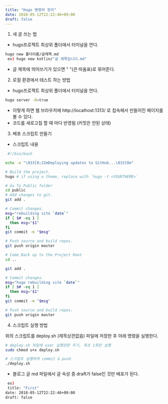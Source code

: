 ```yaml
---
title: "Hugo 명령어 정리"
date: 2018-05-12T22:22:46+09:00
draft: false
---
```


1. 새 글 쓰는 법

- hugo프로젝트 최상위 폴더에서 터미널을 연다.

```sh
hugo new 폴더이름/글제목.md
 ex) hugo new kotlin/"글 제목입니다.md"
```

* 글 제목에 띄어쓰기가 있으면 " "(큰 따옴표)로 묶어준다.

2. 로컬 환경에서 테스트 하는 방법

- hugo프로젝트 최상위 폴더에서 터미널을 연다.

```sh
hugo server -D=true
```

* 이렇게 하면 웹 브라우저에 http://localhost:1313/ 로 접속헤서 만들어진 페이지를 볼 수 있다.
* 코드를 새로고침 할 때 마다 반영됨 (커밋은 안된 상태)
 
3. 베포 스크립트 만들기 

- 스크립트 내용

```sh
 #!/bin/bash

echo -e "\033[0;32mDeploying updates to GitHub...\033[0m"

# Build the project.
hugo # if using a theme, replace with `hugo -t <YOURTHEME>`

# Go To Public folder
cd public
# Add changes to git.
git add .

# Commit changes.
msg="rebuilding site `date`"
if [ $# -eq 1 ]
  then msg="$1"
fi
git commit -m "$msg"

# Push source and build repos.
git push origin master

# Come Back up to the Project Root
cd ..

git add .

# Commit changes.
msg="hugo rebuilding site `date`"
if [ $# -eq 1 ]
  then msg="$1"
fi
git commit -m "$msg"

# Push source and build repos.
git push origin master

```

 4. 스크립트 실행 방법

 위의 스크립트를 deploy.sh (제목상관없음) 파일에 저장한 후 아래 명령을 실행한다.

```sh
# deploy.sh 파일에 user 실행권한 주기, 최초 1회만 실행 
sudo chmod u+x deploy.sh

# 스크립트 실행하여 commit & push 
./deploy.sh
```

* 블로그 글 md 파일에서 글 속성 중 draft가 false인 것만 배포가 된다.

```sh
 ex) 
 title: "First"
date: 2018-05-12T22:22:46+09:00
draft: false
```
